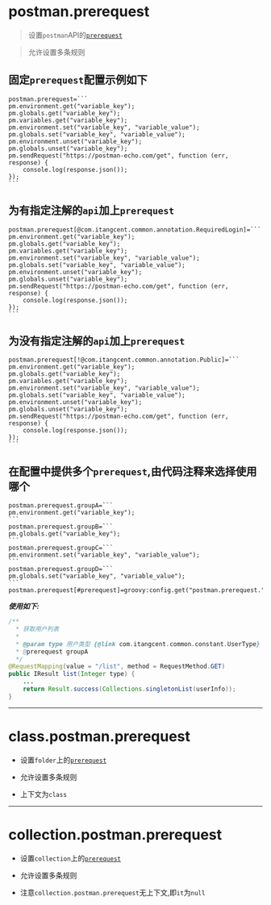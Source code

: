 # postman.prerequest

> 设置`postman`API的[`prerequest`](https://learning.postman.com/docs/postman/scripts/pre-request-scripts)

> 允许设置多条规则

## 固定`prerequest`配置示例如下

``````
postman.prerequest=```
pm.environment.get("variable_key");
pm.globals.get("variable_key");
pm.variables.get("variable_key");
pm.environment.set("variable_key", "variable_value");
pm.globals.set("variable_key", "variable_value");
pm.environment.unset("variable_key");
pm.globals.unset("variable_key");
pm.sendRequest("https://postman-echo.com/get", function (err, response) {
    console.log(response.json());
});
```
``````

## 为有指定注解的`api`加上`prerequest`

``````
postman.prerequest[@com.itangcent.common.annotation.RequiredLogin]=```
pm.environment.get("variable_key");
pm.globals.get("variable_key");
pm.variables.get("variable_key");
pm.environment.set("variable_key", "variable_value");
pm.globals.set("variable_key", "variable_value");
pm.environment.unset("variable_key");
pm.globals.unset("variable_key");
pm.sendRequest("https://postman-echo.com/get", function (err, response) {
    console.log(response.json());
});
```
``````

## 为没有指定注解的`api`加上`prerequest`

``````
postman.prerequest[!@com.itangcent.common.annotation.Public]=```
pm.environment.get("variable_key");
pm.globals.get("variable_key");
pm.variables.get("variable_key");
pm.environment.set("variable_key", "variable_value");
pm.globals.set("variable_key", "variable_value");
pm.environment.unset("variable_key");
pm.globals.unset("variable_key");
pm.sendRequest("https://postman-echo.com/get", function (err, response) {
    console.log(response.json());
});
```
``````

## 在配置中提供多个`prerequest`,由代码注释来选择使用哪个

``````
postman.prerequest.groupA=```
pm.environment.get("variable_key");
```
postman.prerequest.groupB=```
pm.globals.get("variable_key");
```
postman.prerequest.groupC=```
pm.environment.set("variable_key", "variable_value");
```
postman.prerequest.groupD=```
pm.globals.set("variable_key", "variable_value");
```
postman.prerequest[#prerequest]=groovy:config.get("postman.prerequest."+it.doc("prerequest"))
``````

***使用如下:***

```java
/**
  * 获取用户列表
  *
  * @param type 用户类型 {@link com.itangcent.common.constant.UserType}
  * @prerequest groupA
  */
@RequestMapping(value = "/list", method = RequestMethod.GET)
public IResult list(Integer type) {
    ...
    return Result.success(Collections.singletonList(userInfo));
}
```

---

# class.postman.prerequest

- 设置`folder`上的[`prerequest`](https://learning.postman.com/docs/writing-scripts/pre-request-scripts/#re-using-pre-request-scripts)

- 允许设置多条规则

- 上下文为`class`

---

# collection.postman.prerequest

- 设置`collection`上的[`prerequest`](https://learning.postman.com/docs/writing-scripts/pre-request-scripts/#re-using-pre-request-scripts)

- 允许设置多条规则

- 注意`collection.postman.prerequest`无上下文,即`it`为`null`